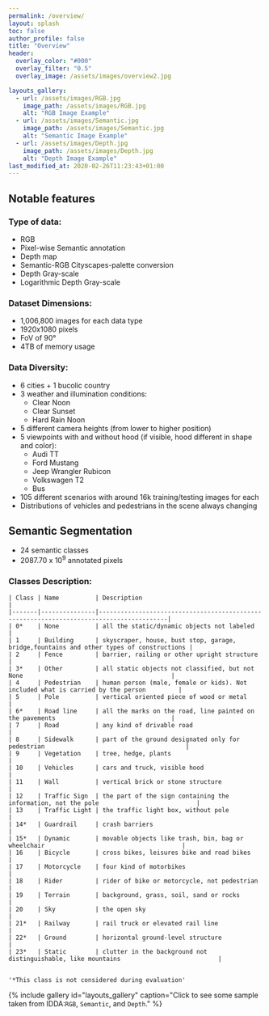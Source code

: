 ```yaml
---
permalink: /overview/
layout: splash
toc: false
author_profile: false
title: "Overview"
header:
  overlay_color: "#000"
  overlay_filter: "0.5"
  overlay_image: /assets/images/overview2.jpg

layouts_gallery:
  - url: /assets/images/RGB.jpg
    image_path: /assets/images/RGB.jpg
    alt: "RGB Image Example"
  - url: /assets/images/Semantic.jpg
    image_path: /assets/images/Semantic.jpg
    alt: "Semantic Image Example"
  - url: /assets/images/Depth.jpg
    image_path: /assets/images/Depth.jpg
    alt: "Depth Image Example"
last_modified_at: 2020-02-26T11:23:43+01:00
---
```



## Notable features
### Type of data: 
- RGB
- Pixel-wise Semantic annotation
- Depth map
- Semantic-RGB Cityscapes-palette conversion
- Depth Gray-scale
- Logarithmic Depth Gray-scale

### Dataset Dimensions: 
- 1,006,800 images for each data type
- 1920x1080 pixels
- FoV of 90°
- 4TB of memory usage

### Data Diversity: 
- 6 cities + 1 bucolic country 
- 3 weather and illumination conditions:
  - Clear Noon
  - Clear Sunset
  - Hard Rain Noon
- 5 different camera heights (from lower to higher position)
- 5 viewpoints with and without hood (if visible, hood different in shape and color):
  - Audi TT
  - Ford Mustang
  - Jeep Wrangler Rubicon
  - Volkswagen T2
  - Bus  
- 105 different scenarios with around 16k training/testing images for each
- Distributions of vehicles and pedestrians in the scene always changing

## Semantic Segmentation
- 24 semantic classes
- 2087.70 x 10<sup>9</sup> annotated pixels
### Classes Description:

    | Class | Name          | Description                                                                             |
    |-------|---------------|-----------------------------------------------------------------------------------------|
    | 0*    | None          | all the static/dynamic objects not labeled                                              |
    | 1     | Building      | skyscraper, house, bust stop, garage, bridge,fountains and other types of constructions |
    | 2     | Fence         | barrier, railing or other upright structure                                             |
    | 3*    | Other         | all static objects not classified, but not None                                         |
    | 4     | Pedestrian    | human person (male, female or kids). Not included what is carried by the person         |
    | 5     | Pole          | vertical oriented piece of wood or metal                                                |
    | 6*    | Road line     | all the marks on the road, line painted on the pavements                                |
    | 7     | Road          | any kind of drivable road                                                               |
    | 8     | Sidewalk      | part of the ground designated only for pedestrian                                       |
    | 9     | Vegetation    | tree, hedge, plants                                                                     |
    | 10    | Vehicles      | cars and truck, visible hood                                                            |
    | 11    | Wall          | vertical brick or stone structure                                                       |
    | 12    | Traffic Sign  | the part of the sign containing the information, not the pole                           |
    | 13    | Traffic Light | the traffic light box, without pole                                                     |
    | 14*   | Guardrail     | crash barriers                                                                          |
    | 15*   | Dynamic       | movable objects like trash, bin, bag or wheelchair                                      |
    | 16    | Bicycle       | cross bikes, leisures bike and road bikes                                               |
    | 17    | Motorcycle    | four kind of motorbikes                                                                 |
    | 18    | Rider         | rider of bike or motorcycle, not pedestrian                                             |
    | 19    | Terrain       | background, grass, soil, sand or rocks                                                  |
    | 20    | Sky           | the open sky                                                                            |
    | 21*   | Railway       | rail truck or elevated rail line                                                        |
    | 22*   | Ground        | horizontal ground-level structure                                                       |
    | 23*   | Static        | clutter in the background not distinguishable, like mountains                           |
    
    
    '*This class is not considered during evaluation'
    
    
{% include gallery id="layouts_gallery" caption="Click to see some sample taken from IDDA:`RGB`, `Semantic`, and `Depth`." %}

